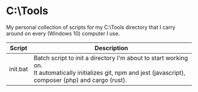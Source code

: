 # C:\Tools
My personal collection of scripts for my C:\Tools directory that I carry around on every (Windows 10) computer I use.

| Script   | Description |
|---       |---          |
| init.bat | Batch script to init a directory I'm about to start working on.<br>It automatically initializes git, npm and jest (javascript), composer (php) and cargo (rust).|
